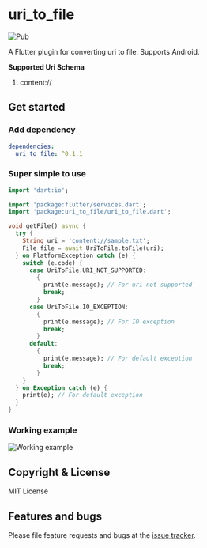 # uri_to_file

[![Pub](https://img.shields.io/pub/v/uri_to_file.svg?style=flat-square&logo=dart&label=pub.dev&color=blue)](https://pub.dev/packages/uri_to_file)

A Flutter plugin for converting uri to file. Supports Android.

**Supported Uri Schema**

1. content://

## Get started

### Add dependency

```yaml
dependencies:
  uri_to_file: ^0.1.1
```

### Super simple to use

```dart
import 'dart:io';

import 'package:flutter/services.dart';
import 'package:uri_to_file/uri_to_file.dart';

void getFile() async {
  try {
    String uri = 'content://sample.txt';
    File file = await UriToFile.toFile(uri);
  } on PlatformException catch (e) {
    switch (e.code) {
      case UriToFile.URI_NOT_SUPPORTED:
        {
          print(e.message); // For uri not supported
          break;
        }
      case UriToFile.IO_EXCEPTION:
        {
          print(e.message); // For IO exception
          break;
        }
      default:
        {
          print(e.message); // For default exception
          break;
        }
    }
  } on Exception catch (e) {
    print(e); // For default exception
  }
}
```

### Working example

![Working example](https://raw.githubusercontent.com/Nikhil1999/uri-to-file/dev/example/output/Output.gif 'Working example')

## Copyright & License

MIT License

## Features and bugs

Please file feature requests and bugs at the [issue tracker][tracker].

[tracker]: https://github.com/Nikhil1999/uri-to-file/issues
